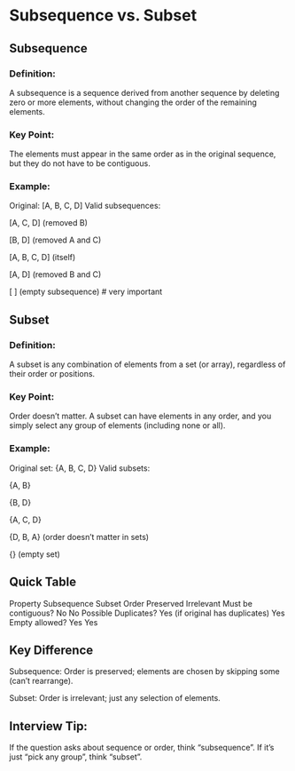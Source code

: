 # Subsequence vs. Subset

## Subsequence
### Definition:
A subsequence is a sequence derived from another sequence by deleting zero or more elements, without changing the order of the remaining elements.

### Key Point:
The elements must appear in the same order as in the original sequence, but they do not have to be contiguous.

### Example:
Original: [A, B, C, D]
Valid subsequences:

[A, C, D] (removed B)

[B, D] (removed A and C)

[A, B, C, D] (itself)

[A, D] (removed B and C)

[ ] (empty subsequence) # very important 

## Subset
### Definition:
A subset is any combination of elements from a set (or array), regardless of their order or positions.

### Key Point:
Order doesn’t matter. A subset can have elements in any order, and you simply select any group of elements (including none or all).

### Example:
Original set: {A, B, C, D}
Valid subsets:

{A, B}

{B, D}

{A, C, D}

{D, B, A} (order doesn’t matter in sets)

{} (empty set)

## Quick Table
Property	            Subsequence	                        Subset
Order	                Preserved	                        Irrelevant
Must be contiguous?	    No	                                No
Possible Duplicates?	Yes (if original has duplicates)	Yes
Empty allowed?	        Yes	                                Yes

## Key Difference
Subsequence: Order is preserved; elements are chosen by skipping some (can’t rearrange).

Subset: Order is irrelevant; just any selection of elements.

## Interview Tip:
If the question asks about sequence or order, think “subsequence”.
If it’s just “pick any group”, think “subset”.

